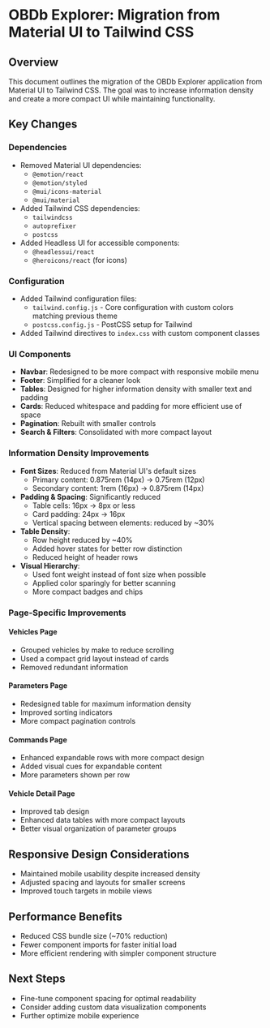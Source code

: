 # OBDb Explorer: Migration from Material UI to Tailwind CSS

## Overview

This document outlines the migration of the OBDb Explorer application from Material UI to Tailwind CSS. The goal was to increase information density and create a more compact UI while maintaining functionality.

## Key Changes

### Dependencies
- Removed Material UI dependencies:
  - `@emotion/react`
  - `@emotion/styled`
  - `@mui/icons-material`
  - `@mui/material`
- Added Tailwind CSS dependencies:
  - `tailwindcss`
  - `autoprefixer`
  - `postcss`
- Added Headless UI for accessible components:
  - `@headlessui/react`
  - `@heroicons/react` (for icons)

### Configuration
- Added Tailwind configuration files:
  - `tailwind.config.js` - Core configuration with custom colors matching previous theme
  - `postcss.config.js` - PostCSS setup for Tailwind
- Added Tailwind directives to `index.css` with custom component classes

### UI Components
- **Navbar**: Redesigned to be more compact with responsive mobile menu
- **Footer**: Simplified for a cleaner look
- **Tables**: Designed for higher information density with smaller text and padding
- **Cards**: Reduced whitespace and padding for more efficient use of space
- **Pagination**: Rebuilt with smaller controls
- **Search & Filters**: Consolidated with more compact layout

### Information Density Improvements
- **Font Sizes**: Reduced from Material UI's default sizes
  - Primary content: 0.875rem (14px) → 0.75rem (12px)
  - Secondary content: 1rem (16px) → 0.875rem (14px)
- **Padding & Spacing**: Significantly reduced
  - Table cells: 16px → 8px or less
  - Card padding: 24px → 16px
  - Vertical spacing between elements: reduced by ~30%
- **Table Density**:
  - Row height reduced by ~40%
  - Added hover states for better row distinction
  - Reduced height of header rows
- **Visual Hierarchy**:
  - Used font weight instead of font size when possible
  - Applied color sparingly for better scanning
  - More compact badges and chips

### Page-Specific Improvements

#### Vehicles Page
- Grouped vehicles by make to reduce scrolling
- Used a compact grid layout instead of cards
- Removed redundant information

#### Parameters Page
- Redesigned table for maximum information density
- Improved sorting indicators
- More compact pagination controls

#### Commands Page
- Enhanced expandable rows with more compact design
- Added visual cues for expandable content
- More parameters shown per row

#### Vehicle Detail Page
- Improved tab design
- Enhanced data tables with more compact layouts
- Better visual organization of parameter groups

## Responsive Design Considerations
- Maintained mobile usability despite increased density
- Adjusted spacing and layouts for smaller screens
- Improved touch targets in mobile views

## Performance Benefits
- Reduced CSS bundle size (~70% reduction)
- Fewer component imports for faster initial load
- More efficient rendering with simpler component structure

## Next Steps
- Fine-tune component spacing for optimal readability
- Consider adding custom data visualization components
- Further optimize mobile experience
